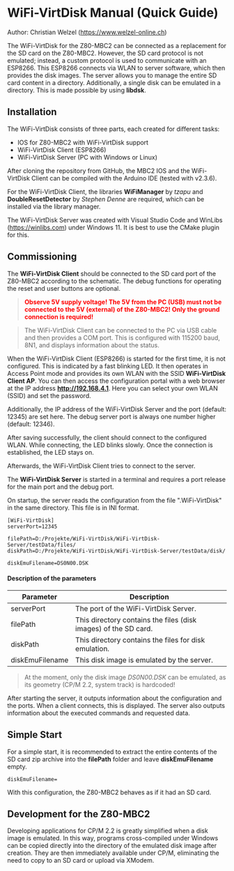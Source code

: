 # WiFi-VirtDisk Manual (Quick Guide)

Author: Christian Welzel (https://www.welzel-online.ch)

The WiFi-VirtDisk for the Z80-MBC2 can be connected as a replacement for the SD card on the Z80-MBC2. However, the SD card protocol is not emulated; instead, a custom protocol is used to communicate with an ESP8266. This ESP8266 connects via WLAN to server software, which then provides the disk images. The server allows you to manage the entire SD card content in a directory. Additionally, a single disk can be emulated in a directory. This is made possible by using **libdsk**.

## Installation

The WiFi-VirtDisk consists of three parts, each created for different tasks:
* IOS for Z80-MBC2 with WiFi-VirtDisk support
* WiFi-VirtDisk Client (ESP8266)
* WiFi-VirtDisk Server (PC with Windows or Linux)

After cloning the repository from GitHub, the MBC2 IOS and the WiFi-VirtDisk Client can be compiled with the Arduino IDE (tested with v2.3.6).

For the WiFi-VirtDisk Client, the libraries **WiFiManager** by *tzapu* and **DoubleResetDetector** by *Stephen Denne* are required, which can be installed via the library manager.

The WiFi-VirtDisk Server was created with Visual Studio Code and WinLibs (https://winlibs.com) under Windows 11. It is best to use the CMake plugin for this.

## Commissioning

The **WiFi-VirtDisk Client** should be connected to the SD card port of the Z80-MBC2 according to the schematic. The debug functions for operating the reset and user buttons are optional.

> <span style="color: red;">**Observe 5V supply voltage! The 5V from the PC (USB) must not be connected to the 5V (external) of the Z80-MBC2! Only the ground connection is required!**</span>

> The WiFi-VirtDisk Client can be connected to the PC via USB cable and then provides a COM port. This is configured with 115200 baud, 8N1, and displays information about the status.

When the WiFi-VirtDisk Client (ESP8266) is started for the first time, it is not configured. This is indicated by a fast blinking LED. It then operates in Access Point mode and provides its own WLAN with the SSID **WiFi-VirtDisk Client AP**. You can then access the configuration portal with a web browser at the IP address **http://192.168.4.1**. Here you can select your own WLAN (SSID) and set the password.

Additionally, the IP address of the WiFi-VirtDisk Server and the port (default: 12345) are set here. The debug server port is always one number higher (default: 12346).

After saving successfully, the client should connect to the configured WLAN. While connecting, the LED blinks slowly. Once the connection is established, the LED stays on.

Afterwards, the WiFi-VirtDisk Client tries to connect to the server.

The **WiFi-VirtDisk Server** is started in a terminal and requires a port release for the main port and the debug port.

On startup, the server reads the configuration from the file ".WiFi-VirtDisk" in the same directory. This file is in INI format.

    [WiFi-VirtDisk]
    serverPort=12345

    filePath=D:/Projekte/WiFi-VirtDisk/WiFi-VirtDisk-Server/testData/files/
    diskPath=D:/Projekte/WiFi-VirtDisk/WiFi-VirtDisk-Server/testData/disk/

    diskEmuFilename=DS0N00.DSK

#### Description of the parameters

| Parameter       | Description                                                                 |
|-----------------|------------------------------------------------------------------------------|
| serverPort      | The port of the WiFi-VirtDisk Server.                                       |
| filePath        | This directory contains the files (disk images) of the SD card.             |
| diskPath        | This directory contains the files for disk emulation.                       |
| diskEmuFilename | This disk image is emulated by the server.                                  |

> At the moment, only the disk image *DS0N00.DSK* can be emulated, as its geometry (CP/M 2.2, system track) is hardcoded!

After starting the server, it outputs information about the configuration and the ports. When a client connects, this is displayed. The server also outputs information about the executed commands and requested data.

## Simple Start

For a simple start, it is recommended to extract the entire contents of the SD card zip archive into the **filePath** folder and leave **diskEmuFilename** empty.

    diskEmuFilename=

With this configuration, the Z80-MBC2 behaves as if it had an SD card.

<div style="page-break-after: always;"></div>

## Development for the Z80-MBC2

Developing applications for CP/M 2.2 is greatly simplified when a disk image is emulated. In this way, programs cross-compiled under Windows can be copied directly into the directory of the emulated disk image after creation. They are then immediately available under CP/M, eliminating the need to copy to an SD card or upload via XModem.
